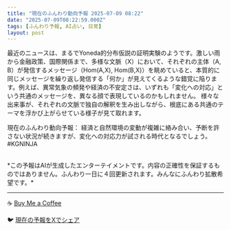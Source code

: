 ```yaml
---
title: "現在のふんわり動向予報 2025-07-09 08:22"
date: "2025-07-09T08:22:59.000Z"
tags: [ふんわり予報, AI占い, 日常]
layout: post
---
```


最近のニュースは、まるでYoneda的分布仮説の証明実験のようです。激しい雨から金融政策、国際関係まで、多様な文脈（X）において、それぞれの主体（A, B）が発信するメッセージ（Hom(A,X), Hom(B,X)）を眺めていると、本質的に同じメッセージを繰り返し発信する「何か」が見えてくるような錯覚に陥ります。例えば、異常気象の頻発や経済の不安定さは、いずれも「変化への対応」という共通のメッセージを、異なる顔で表現しているのかもしれません。  様々な出来事が、それぞれの文脈で独自の解釈を生み出しながら、根底にある共通のテーマを浮かび上がらせている様子が見て取れます。


現在のふんわり動向予報：
経済と自然環境の変動が複雑に絡み合い、予断を許さない状況が続きますが、変化への対応力が試される時代となるでしょう。#KGNINJA

<br>
*この予報はAIが生成したエンターテイメントです。内容の正確性を保証するものではありません。ふんわり一日に４回更新されます。みんなにふんわり拡散希望です。*

---
☕️ [Buy Me a Coffee](https://www.buymeacoffee.com/kgninja)

🐦 [現在の予報をXでシェア](https://twitter.com/intent/tweet?text=%E7%8F%BE%E5%9C%A8%E3%81%AE%E3%81%B5%E3%82%93%E3%82%8F%E3%82%8A%E4%BA%88%E5%A0%B1%3A%20%E3%80%8C%E6%9C%80%E8%BF%91%E3%81%AE%E3%83%8B%E3%83%A5%E3%83%BC%E3%82%B9%E3%81%AF%E3%80%81%E3%81%BE%E3%82%8B%E3%81%A7Yoneda%E7%9A%84%E5%88%86%E5%B8%83%E4%BB%AE%E8%AA%AC%E3%81%AE%E8%A8%BC%E6%98%8E%E5%AE%9F%E9%A8%93%E3%81%AE%E3%82%88%E3%81%86%E3%81%A7%E3%81%99%E3%80%82%E3%80%8D%23KGNINJA%20%E7%B6%9A%E3%81%8D%E3%81%AF%E3%83%96%E3%83%AD%E3%82%B0%E3%81%A7%EF%BC%81%F0%9F%91%87&url=https%3A%2F%2Fkg-ninja.github.io%2FFunwariyoso%2F)
